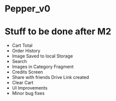 # Pepper_v0

<h1>Stuff to be done after M2</h2>
<ul>
  <li>Cart Total</li>
  <li>Order History</li>
  <li>Image Saved to local Storage</li>
  <li>Search</li>
  <li>Images in Category Fragment</li>
  <li>Credits Screen</li>
  <li>Share with friends Drive Link created</li>
  <li>Clear Cart</li>
  <li>UI Improvements</li>
  <li>Minor bug fixes</li>
</ul>



